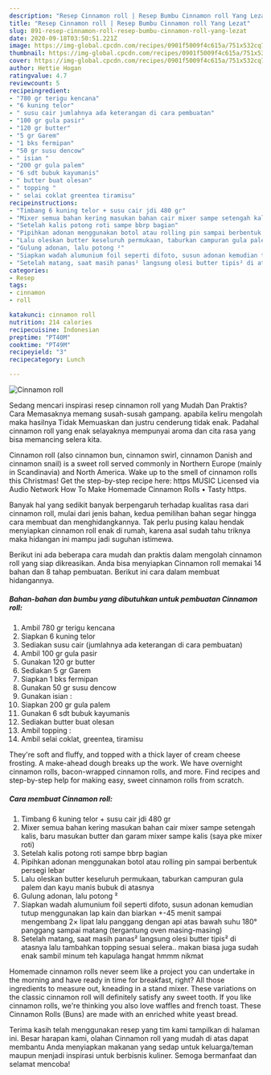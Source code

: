 ```yaml
---
description: "Resep Cinnamon roll | Resep Bumbu Cinnamon roll Yang Lezat"
title: "Resep Cinnamon roll | Resep Bumbu Cinnamon roll Yang Lezat"
slug: 891-resep-cinnamon-roll-resep-bumbu-cinnamon-roll-yang-lezat
date: 2020-09-18T03:50:51.221Z
image: https://img-global.cpcdn.com/recipes/0901f5009f4c615a/751x532cq70/cinnamon-roll-foto-resep-utama.jpg
thumbnail: https://img-global.cpcdn.com/recipes/0901f5009f4c615a/751x532cq70/cinnamon-roll-foto-resep-utama.jpg
cover: https://img-global.cpcdn.com/recipes/0901f5009f4c615a/751x532cq70/cinnamon-roll-foto-resep-utama.jpg
author: Hettie Hogan
ratingvalue: 4.7
reviewcount: 5
recipeingredient:
- "780 gr terigu kencana"
- "6 kuning telor"
- " susu cair jumlahnya ada keterangan di cara pembuatan"
- "100 gr gula pasir"
- "120 gr butter"
- "5 gr Garem"
- "1 bks fermipan"
- "50 gr susu dencow"
- " isian "
- "200 gr gula palem"
- "6 sdt bubuk kayumanis"
- " butter buat olesan"
- " topping "
- " selai coklat greentea tiramisu"
recipeinstructions:
- "Timbang 6 kuning telor + susu cair jdi 480 gr"
- "Mixer semua bahan kering masukan bahan cair mixer sampe setengah kalis, baru masukan butter dan garam mixer sampe kalis (saya pke mixer roti)"
- "Setelah kalis potong roti sampe bbrp bagian"
- "Pipihkan adonan menggunakan botol atau rolling pin sampai berbentuk persegi lebar"
- "Lalu oleskan butter keseluruh permukaan, taburkan campuran gula palem dan kayu manis bubuk di atasnya"
- "Gulung adonan, lalu potong ²"
- "Siapkan wadah alumunium foil seperti difoto, susun adonan kemudian tutup menggunakan lap kain dan biarkan +-45 menit sampai mengembang 2× lipat lalu panggang dengan api atas bawah suhu 180° panggang sampai matang (tergantung oven masing-masing)"
- "Setelah matang, saat masih panas² langsung olesi butter tipis² di atasnya lalu tambahkan topping sesuai selera.. makan biasa juga sudah enak sambil minum teh kapulaga hangat hmmm nikmat"
categories:
- Resep
tags:
- cinnamon
- roll

katakunci: cinnamon roll 
nutrition: 214 calories
recipecuisine: Indonesian
preptime: "PT40M"
cooktime: "PT49M"
recipeyield: "3"
recipecategory: Lunch

---
```



![Cinnamon roll](https://img-global.cpcdn.com/recipes/0901f5009f4c615a/751x532cq70/cinnamon-roll-foto-resep-utama.jpg)

Sedang mencari inspirasi resep cinnamon roll yang Mudah Dan Praktis? Cara Memasaknya memang susah-susah gampang. apabila keliru mengolah maka hasilnya Tidak Memuaskan dan justru cenderung tidak enak. Padahal cinnamon roll yang enak selayaknya mempunyai aroma dan cita rasa yang bisa memancing selera kita.

Cinnamon roll (also cinnamon bun, cinnamon swirl, cinnamon Danish and cinnamon snail) is a sweet roll served commonly in Northern Europe (mainly in Scandinavia) and North America. Wake up to the smell of cinnamon rolls this Christmas! Get the step-by-step recipe here: https MUSIC Licensed via Audio Network How To Make Homemade Cinnamon Rolls • Tasty https.

Banyak hal yang sedikit banyak berpengaruh terhadap kualitas rasa dari cinnamon roll, mulai dari jenis bahan, kedua pemilihan bahan segar hingga cara membuat dan menghidangkannya. Tak perlu pusing kalau hendak menyiapkan cinnamon roll enak di rumah, karena asal sudah tahu triknya maka hidangan ini mampu jadi suguhan istimewa.


Berikut ini ada beberapa cara mudah dan praktis dalam mengolah cinnamon roll yang siap dikreasikan. Anda bisa menyiapkan Cinnamon roll memakai 14 bahan dan 8 tahap pembuatan. Berikut ini cara dalam membuat hidangannya.

<!--inarticleads1-->

##### Bahan-bahan dan bumbu yang dibutuhkan untuk pembuatan Cinnamon roll:

1. Ambil 780 gr terigu kencana
1. Siapkan 6 kuning telor
1. Sediakan  susu cair (jumlahnya ada keterangan di cara pembuatan)
1. Ambil 100 gr gula pasir
1. Gunakan 120 gr butter
1. Sediakan 5 gr Garem
1. Siapkan 1 bks fermipan
1. Gunakan 50 gr susu dencow
1. Gunakan  isian :
1. Siapkan 200 gr gula palem
1. Gunakan 6 sdt bubuk kayumanis
1. Sediakan  butter buat olesan
1. Ambil  topping :
1. Ambil  selai coklat, greentea, tiramisu


They&#39;re soft and fluffy, and topped with a thick layer of cream cheese frosting. A make-ahead dough breaks up the work. We have overnight cinnamon rolls, bacon-wrapped cinnamon rolls, and more. Find recipes and step-by-step help for making easy, sweet cinnamon rolls from scratch. 

<!--inarticleads2-->

##### Cara membuat Cinnamon roll:

1. Timbang 6 kuning telor + susu cair jdi 480 gr
1. Mixer semua bahan kering masukan bahan cair mixer sampe setengah kalis, baru masukan butter dan garam mixer sampe kalis (saya pke mixer roti)
1. Setelah kalis potong roti sampe bbrp bagian
1. Pipihkan adonan menggunakan botol atau rolling pin sampai berbentuk persegi lebar
1. Lalu oleskan butter keseluruh permukaan, taburkan campuran gula palem dan kayu manis bubuk di atasnya
1. Gulung adonan, lalu potong ²
1. Siapkan wadah alumunium foil seperti difoto, susun adonan kemudian tutup menggunakan lap kain dan biarkan +-45 menit sampai mengembang 2× lipat lalu panggang dengan api atas bawah suhu 180° panggang sampai matang (tergantung oven masing-masing)
1. Setelah matang, saat masih panas² langsung olesi butter tipis² di atasnya lalu tambahkan topping sesuai selera.. makan biasa juga sudah enak sambil minum teh kapulaga hangat hmmm nikmat


Homemade cinnamon rolls never seem like a project you can undertake in the morning and have ready in time for breakfast, right? All those ingredients to measure out, kneading in a stand mixer. These variations on the classic cinnamon roll will definitely satisfy any sweet tooth. If you like cinnamon rolls, we&#39;re thinking you also love waffles and french toast. These Cinnamon Rolls (Buns) are made with an enriched white yeast bread. 

Terima kasih telah menggunakan resep yang tim kami tampilkan di halaman ini. Besar harapan kami, olahan Cinnamon roll yang mudah di atas dapat membantu Anda menyiapkan makanan yang sedap untuk keluarga/teman maupun menjadi inspirasi untuk berbisnis kuliner. Semoga bermanfaat dan selamat mencoba!

